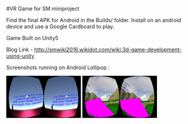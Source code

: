 #VR Game for SM miniproject

Find the final APK for Android in the Builds/ folder. Install on an android device and use a Google Cardboard to play.

Game Built on Unity5

Blog Link - http://smwiki2016.wikidot.com/wiki:3d-game-development-using-unity

Screenshots running on Android Lollipop :

<img src="Img/Screen1.png" width="200"> 

<img src="Img/Screen2.png" width="200"> 
